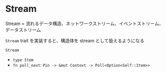 # Stream

Stream = 流れるデータ構造、ネットワークストリーム、イベントストリーム、データストリーム

`Stream` trait を実装すると、構造体を stream として扱えるようになる　

`Stream`
- `type Item`
- `fn poll_next`: `Pin -> &mut Context -> Poll<Option<Self::Item>>`